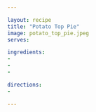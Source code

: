 ```yaml
---

layout: recipe
title: "Potato Top Pie"
image: potato_top_pie.jpeg
serves: 

ingredients:
- 
- 
- 

directions:
- 

---
```


